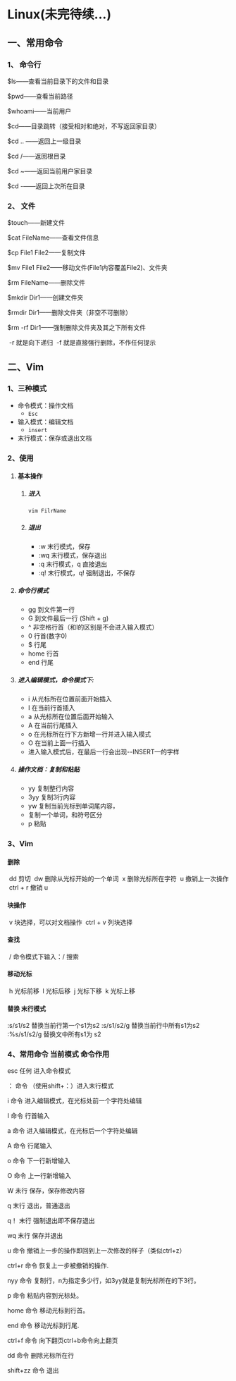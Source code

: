 # Linux(未完待续...)


## 一、常用命令

### 1、 命令行

$ls——查看当前目录下的文件和目录

$pwd——查看当前路径

$whoami——当前用户

$cd——目录跳转（接受相对和绝对，不写返回家目录）

$cd .. ——返回上一级目录

$cd /——返回根目录

$cd ~——返回当前用户家目录

$cd -——返回上次所在目录

### 2、 文件

$touch——新建文件

$cat FileName——查看文件信息

$cp File1 File2——复制文件

$mv File1 File2——移动文件(File1内容覆盖File2)、文件夹

$rm FileName——删除文件

$mkdir Dir1——创建文件夹

$rmdir Dir1——删除文件夹（非空不可删除）

$rm -rf Dir1——强制删除文件夹及其之下所有文件

​	-r 就是向下递归
​	-f 就是直接强行删除，不作任何提示

## 二、Vim

### 1、三种模式

- 命令模式：操作文档
  - `Esc`
- 输入模式：编辑文档
  - `insert`
- 末行模式：保存或退出文档

### 2、使用

1. #### 基本操作

   1. ##### 进入

      ```shell
      vim FilrName
      ```

   2. ##### 退出

      - :w      末行模式，保存
      - :wq    末行模式，保存退出
      - :q       末行模式，q 直接退出
      - :q!      末行模式，q! 强制退出，不保存

2. ##### 命令行模式

   - gg    到文件第一行
   - G      到文件最后一行   (Shift + g)
   - ^      非空格行首（和I的区别是不会进入输入模式）
   - 0       行首(数字0)
   - $       行尾
   - home  行首
   - end      行尾

3. ##### 进入编辑模式，命令模式下:

   - i    从光标所在位置前面开始插入
   - I    在当前行首插入
   - a   从光标所在位置后面开始输入
   - A   在当前行尾插入
   - o   在光标所在行下方新增一行并进入输入模式
   - O  在当前上面一行插入
   - 进入输入模式后，在最后一行会出现--INSERT—的字样

4. ##### 操作文档：复制和粘贴

   - yy    复制整行内容
   - 3yy  复制3行内容
   - yw   复制当前光标到单词尾内容，
   - 复制一个单词，和符号区分
   - p      粘贴

### 3、Vim

#### 删除

​    dd  剪切
​    dw  删除从光标开始的一个单词
​    x     删除光标所在字符
​    u    撤销上一次操作
​    ctrl + r    撤销   u

#### 块操作

​    v    块选择，可以对文档操作
​    ctrl + v   列块选择

#### 查找

​    /    命令模式下输入：/   搜索

#### 移动光标

​    h	光标前移
​     l	光标后移
​     j	光标下移
​    k	光标上移

#### 替换 末行模式

:s/s1/s2 替换当前行第一个s1为s2
:s/s1/s2/g 替换当前行中所有s1为s2
:%s/s1/s2/g  替换文中所有s1为 s2

### 4、常用命令     当前模式     命令作用

esc                任何       进入命令模式

：                  命令      （使用shift+：）进入末行模式

i                    命令          进入编辑模式，在光标处前一个字符处编辑

I                    命令          行首输入

a                   命令         进入编辑模式，在光标后一个字符处编辑

A                    命令        行尾输入

o                   命令          下一行新增输入

O                 命令          上一行新增输入

W                 未行          保存，保存修改内容

q                  末行          退出，普通退出

q！              末行          强制退出即不保存退出

wq              末行           保存并退出

u                  命令          撤销上一步的操作即回到上一次修改的样子（类似ctrl+z）

ctrl+r          命令            恢复上一步被撤销的操作.

nyy             命令             复制行，n为指定多少行，如3yy就是复制光标所在的下3行。

p                命令             粘贴内容到光标处。

home        命令             移动光标到行首。

end            命令             移动光标到行尾.

ctrl+f          命令            向下翻页ctrl+b命令向上翻页

dd              命令             删除光标所在行

shift+zz      命令            退出